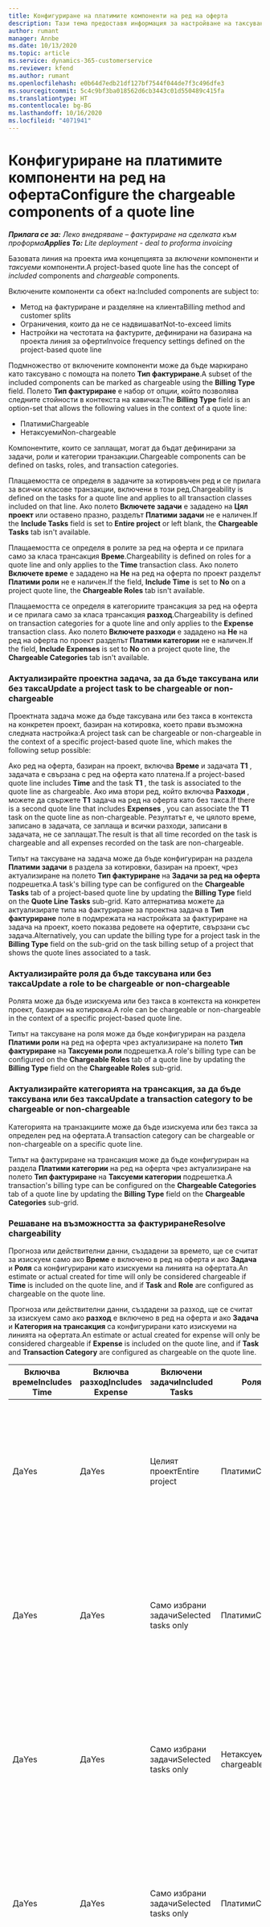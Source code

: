 ```yaml
---
title: Конфигуриране на платимите компоненти на ред на оферта
description: Тази тема предоставя информация за настройване на таксувани и неначисляеми компоненти на базирана на проект линия за оферти.
author: rumant
manager: Annbe
ms.date: 10/13/2020
ms.topic: article
ms.service: dynamics-365-customerservice
ms.reviewer: kfend
ms.author: rumant
ms.openlocfilehash: e0b64d7edb21df127bf7544f044de7f3c496dfe3
ms.sourcegitcommit: 5c4c9bf3ba018562d6cb3443c01d550489c415fa
ms.translationtype: HT
ms.contentlocale: bg-BG
ms.lasthandoff: 10/16/2020
ms.locfileid: "4071941"
---
```

# <a name="configure-the-chargeable-components-of-a-quote-line"></a><span data-ttu-id="c225b-103">Конфигуриране на платимите компоненти на ред на оферта</span><span class="sxs-lookup"><span data-stu-id="c225b-103">Configure the chargeable components of a quote line</span></span>

<span data-ttu-id="c225b-104">_**Прилага се за:** Леко внедряване – фактуриране на сделката към проформа_</span><span class="sxs-lookup"><span data-stu-id="c225b-104">_**Applies To:** Lite deployment - deal to proforma invoicing_</span></span>

<span data-ttu-id="c225b-105">Базовата линия на проекта има концепцията за *включени* компоненти и *таксуеми* компоненти.</span><span class="sxs-lookup"><span data-stu-id="c225b-105">A project-based quote line has the concept of *included* components and *chargeable* components.</span></span>

<span data-ttu-id="c225b-106">Включените компоненти са обект на:</span><span class="sxs-lookup"><span data-stu-id="c225b-106">Included components are subject to:</span></span>

  - <span data-ttu-id="c225b-107">Метод на фактуриране и разделяне на клиента</span><span class="sxs-lookup"><span data-stu-id="c225b-107">Billing method and customer splits</span></span>
  - <span data-ttu-id="c225b-108">Ограничения, които да не се надвишават</span><span class="sxs-lookup"><span data-stu-id="c225b-108">Not-to-exceed limits</span></span> 
  - <span data-ttu-id="c225b-109">Настройки на честотата на фактурите, дефинирани на базирана на проекта линия за оферти</span><span class="sxs-lookup"><span data-stu-id="c225b-109">Invoice frequency settings defined on the project-based quote line</span></span>

<span data-ttu-id="c225b-110">Подмножество от включените компоненти може да бъде маркирано като таксувано с помощта на полето **Тип фактуриране**.</span><span class="sxs-lookup"><span data-stu-id="c225b-110">A subset of the included components can be marked as chargeable using the **Billing Type** field.</span></span> <span data-ttu-id="c225b-111">Полето **Тип фактуриране** е набор от опции, който позволява следните стойности в контекста на кавичка:</span><span class="sxs-lookup"><span data-stu-id="c225b-111">The **Billing Type** field is an option-set that allows the following values in the context of a quote line:</span></span>

  - <span data-ttu-id="c225b-112">Платими</span><span class="sxs-lookup"><span data-stu-id="c225b-112">Chargeable</span></span>
  - <span data-ttu-id="c225b-113">Нетаксуеми</span><span class="sxs-lookup"><span data-stu-id="c225b-113">Non-chargeable</span></span>

<span data-ttu-id="c225b-114">Компонентите, които се заплащат, могат да бъдат дефинирани за задачи, роли и категории транзакции.</span><span class="sxs-lookup"><span data-stu-id="c225b-114">Chargeable components can be defined on tasks, roles, and transaction categories.</span></span>

<span data-ttu-id="c225b-115">Плащаемостта се определя в задачите за котировъчен ред и се прилага за всички класове транзакции, включени в този ред.</span><span class="sxs-lookup"><span data-stu-id="c225b-115">Chargeability is defined on the tasks for a quote line and applies to all transaction classes included on that line.</span></span> <span data-ttu-id="c225b-116">Ако полето **Включете задачи** е зададено на **Цял проект** или оставено празно, разделът **Платими задачи** не е наличен.</span><span class="sxs-lookup"><span data-stu-id="c225b-116">If the **Include Tasks** field is set to **Entire project** or left blank, the **Chargeable Tasks** tab isn't available.</span></span>

<span data-ttu-id="c225b-117">Плащаемостта се определя в ролите за ред на оферта и се прилага само за класа трансакция **Време**.</span><span class="sxs-lookup"><span data-stu-id="c225b-117">Chargeability is defined on roles for a quote line and only applies to the **Time** transaction class.</span></span> <span data-ttu-id="c225b-118">Ако полето **Включете време** е зададено на **Не** на ред на оферта по проект разделът **Платими роли** не е наличен.</span><span class="sxs-lookup"><span data-stu-id="c225b-118">If the field, **Include Time** is set to **No** on a project quote line, the **Chargeable Roles** tab isn't available.</span></span>

<span data-ttu-id="c225b-119">Плащаемостта се определя в категориите трансакция за ред на оферта и се прилага само за класа трансакция **разход**.</span><span class="sxs-lookup"><span data-stu-id="c225b-119">Chargeability is defined on transaction categories for a  quote line and only applies to the **Expense** transaction class.</span></span> <span data-ttu-id="c225b-120">Ако полето **Включете разходи** е зададено на **Не** на ред на оферта по проект разделът **Платими категории** не е наличен.</span><span class="sxs-lookup"><span data-stu-id="c225b-120">If the field, **Include Expenses** is set to **No** on a project quote line, the **Chargeable Categories** tab isn't available.</span></span>

### <a name="update-a-project-task-to-be-chargeable-or-non-chargeable"></a><span data-ttu-id="c225b-121">Актуализирайте проектна задача, за да бъде таксувана или без такса</span><span class="sxs-lookup"><span data-stu-id="c225b-121">Update a project task to be chargeable or non-chargeable</span></span>

<span data-ttu-id="c225b-122">Проектната задача може да бъде таксувана или без такса в контекста на конкретен проект, базиран на котировка, което прави възможна следната настройка:</span><span class="sxs-lookup"><span data-stu-id="c225b-122">A project task can be chargeable or non-chargeable in the context of a specific project-based quote line, which makes the following setup possible:</span></span>

<span data-ttu-id="c225b-123">Ако ред на оферта, базиран на проект, включва **Време** и задачата **Т1** , задачата е свързана с ред на оферта като платена.</span><span class="sxs-lookup"><span data-stu-id="c225b-123">If a project-based quote line includes **Time** and the task **T1** , the task is associated to the quote line as chargeable.</span></span> <span data-ttu-id="c225b-124">Ако има втори ред, който включва **Разходи** , можете да свържете **Т1** задача на ред на оферта като без такса.</span><span class="sxs-lookup"><span data-stu-id="c225b-124">If there is a second quote line that includes **Expenses** , you can associate the **T1** task on the quote line as non-chargeable.</span></span> <span data-ttu-id="c225b-125">Резултатът е, че цялото време, записано в задачата, се заплаща и всички разходи, записани в задачата, не се заплащат.</span><span class="sxs-lookup"><span data-stu-id="c225b-125">The result is that all time recorded on the task is chargeable and all expenses recorded on the task are non-chargeable.</span></span>

<span data-ttu-id="c225b-126">Типът на таксуване на задача може да бъде конфигуриран на раздела **Платими задачи** в раздела за котировки, базиран на проект, чрез актуализиране на полето **Тип фактуриране** на **Задачи за ред на оферта** подрешетка.</span><span class="sxs-lookup"><span data-stu-id="c225b-126">A task's billing type can be configured on the **Chargeable Tasks** tab of a project-based quote line by updating the **Billing Type** field on the **Quote Line Tasks** sub-grid.</span></span> <span data-ttu-id="c225b-127">Като алтернатива можете да актуализирате типа на фактуриране за проектна задача в **Тип фактуриране** поле в подмрежата на настройката за фактуриране на задача на проект, което показва редовете на офертите, свързани със задача.</span><span class="sxs-lookup"><span data-stu-id="c225b-127">Alternatively, you can update the billing type for a project task in the **Billing Type** field on the sub-grid on the task billing setup of a project that shows the quote lines associated to a task.</span></span>

### <a name="update-a-role-to-be-chargeable-or-non-chargeable"></a><span data-ttu-id="c225b-128">Актуализирайте роля да бъде таксувана или без такса</span><span class="sxs-lookup"><span data-stu-id="c225b-128">Update a role to be chargeable or non-chargeable</span></span>

<span data-ttu-id="c225b-129">Ролята може да бъде изискуема или без такса в контекста на конкретен проект, базиран на котировка.</span><span class="sxs-lookup"><span data-stu-id="c225b-129">A role can be chargeable or non-chargeable in the context of a specific project-based quote line.</span></span>

<span data-ttu-id="c225b-130">Типът на таксуване на роля може да бъде конфигуриран на раздела **Платими роли** на ред на оферта чрез актуализиране на полето **Тип фактуриране** на **Таксуеми роли** подрешетка.</span><span class="sxs-lookup"><span data-stu-id="c225b-130">A role's billing type can be configured on the **Chargeable Roles** tab of a quote line by updating the **Billing Type** field on the **Chargeable Roles** sub-grid.</span></span>

### <a name="update-a-transaction-category-to-be-chargeable-or-non-chargeable"></a><span data-ttu-id="c225b-131">Актуализирайте категорията на трансакция, за да бъде таксувана или без такса</span><span class="sxs-lookup"><span data-stu-id="c225b-131">Update a transaction category to be chargeable or non-chargeable</span></span>

<span data-ttu-id="c225b-132">Категорията на транзакциите може да бъде изискуема или без такса за определен ред на офертата.</span><span class="sxs-lookup"><span data-stu-id="c225b-132">A transaction category can be chargeable or non-chargeable on a specific quote line.</span></span>

<span data-ttu-id="c225b-133">Типът на фактуриране на трансакция може да бъде конфигуриран на раздела **Платими категории** на ред на оферта чрез актуализиране на полето **Тип фактуриране** на **Таксуеми категории** подрешетка.</span><span class="sxs-lookup"><span data-stu-id="c225b-133">A transaction's billing type can be configured on the **Chargeable Categories** tab of a quote line by updating the **Billing Type** field on the **Chargeable Categories** sub-grid.</span></span>

### <a name="resolve-chargeability"></a><span data-ttu-id="c225b-134">Решаване на възможността за фактуриране</span><span class="sxs-lookup"><span data-stu-id="c225b-134">Resolve chargeability</span></span>
<span data-ttu-id="c225b-135">Прогноза или действителни данни, създадени за времето, ще се считат за изискуем само ако **Време** е включено в ред на оферта и ако **Задача** и **Роля** са конфигурирани като изискуеми на линията на офертата.</span><span class="sxs-lookup"><span data-stu-id="c225b-135">An estimate or actual created for time will only be considered chargeable if **Time** is included on the quote line, and if **Task** and **Role** are configured as chargeable on the quote line.</span></span>

<span data-ttu-id="c225b-136">Прогноза или действителни данни, създадени за разход, ще се считат за изискуем само ако **разход** е включено в ред на оферта и ако **Задача** и **Категория на трансакция** са конфигурирани като изискуеми на линията на офертата.</span><span class="sxs-lookup"><span data-stu-id="c225b-136">An estimate or actual created for expense will only be considered chargeable if **Expense** is included on the quote line, and if **Task** and **Transaction Category** are configured as chargeable on the quote line.</span></span>

| <span data-ttu-id="c225b-137">Включва време</span><span class="sxs-lookup"><span data-stu-id="c225b-137">Includes Time</span></span> | <span data-ttu-id="c225b-138">Включва разход</span><span class="sxs-lookup"><span data-stu-id="c225b-138">Includes Expense</span></span> | <span data-ttu-id="c225b-139">Включени задачи</span><span class="sxs-lookup"><span data-stu-id="c225b-139">Included Tasks</span></span> | <span data-ttu-id="c225b-140">Роля</span><span class="sxs-lookup"><span data-stu-id="c225b-140">Role</span></span> | <span data-ttu-id="c225b-141">Категория</span><span class="sxs-lookup"><span data-stu-id="c225b-141">Category</span></span> | <span data-ttu-id="c225b-142">Задача</span><span class="sxs-lookup"><span data-stu-id="c225b-142">Task</span></span> | <span data-ttu-id="c225b-143">Плащане</span><span class="sxs-lookup"><span data-stu-id="c225b-143">Billing</span></span> |
| --- | --- | --- | --- | --- | --- | --- |
| <span data-ttu-id="c225b-144">Да</span><span class="sxs-lookup"><span data-stu-id="c225b-144">Yes</span></span> | <span data-ttu-id="c225b-145">Да</span><span class="sxs-lookup"><span data-stu-id="c225b-145">Yes</span></span> | <span data-ttu-id="c225b-146">Целият проект</span><span class="sxs-lookup"><span data-stu-id="c225b-146">Entire project</span></span> | <span data-ttu-id="c225b-147">Платими</span><span class="sxs-lookup"><span data-stu-id="c225b-147">Chargeable</span></span> | <span data-ttu-id="c225b-148">Платими</span><span class="sxs-lookup"><span data-stu-id="c225b-148">Chargeable</span></span> | <span data-ttu-id="c225b-149">Не може да бъде зададено</span><span class="sxs-lookup"><span data-stu-id="c225b-149">Can't be set</span></span> | <span data-ttu-id="c225b-150">Таксуване по действително време: Платимо</span><span class="sxs-lookup"><span data-stu-id="c225b-150">Billing on a time actual: Chargeable</span></span> </br><span data-ttu-id="c225b-151">Вид на фактурирането за действителни разходи: Платимо</span><span class="sxs-lookup"><span data-stu-id="c225b-151">Billing type on expense actual: Chargeable</span></span> |
| <span data-ttu-id="c225b-152">Да</span><span class="sxs-lookup"><span data-stu-id="c225b-152">Yes</span></span> | <span data-ttu-id="c225b-153">Да</span><span class="sxs-lookup"><span data-stu-id="c225b-153">Yes</span></span> | <span data-ttu-id="c225b-154">Само избрани задачи</span><span class="sxs-lookup"><span data-stu-id="c225b-154">Selected tasks only</span></span> | <span data-ttu-id="c225b-155">Платими</span><span class="sxs-lookup"><span data-stu-id="c225b-155">Chargeable</span></span> | <span data-ttu-id="c225b-156">Платими</span><span class="sxs-lookup"><span data-stu-id="c225b-156">Chargeable</span></span> | <span data-ttu-id="c225b-157">Платими</span><span class="sxs-lookup"><span data-stu-id="c225b-157">Chargeable</span></span> | <span data-ttu-id="c225b-158">Таксуване по действително време: Платимо</span><span class="sxs-lookup"><span data-stu-id="c225b-158">Billing on a time actual: Chargeable</span></span></br><span data-ttu-id="c225b-159">Вид на фактурирането за действителни разходи: Платимо</span><span class="sxs-lookup"><span data-stu-id="c225b-159">Billing type on expense actual: Chargeable</span></span> |
| <span data-ttu-id="c225b-160">Да</span><span class="sxs-lookup"><span data-stu-id="c225b-160">Yes</span></span> | <span data-ttu-id="c225b-161">Да</span><span class="sxs-lookup"><span data-stu-id="c225b-161">Yes</span></span> | <span data-ttu-id="c225b-162">Само избрани задачи</span><span class="sxs-lookup"><span data-stu-id="c225b-162">Selected tasks only</span></span> | <span data-ttu-id="c225b-163">Нетаксуеми</span><span class="sxs-lookup"><span data-stu-id="c225b-163">Non-chargeable</span></span> | <span data-ttu-id="c225b-164">Платими</span><span class="sxs-lookup"><span data-stu-id="c225b-164">Chargeable</span></span> | <span data-ttu-id="c225b-165">Платими</span><span class="sxs-lookup"><span data-stu-id="c225b-165">Chargeable</span></span> | <span data-ttu-id="c225b-166">Таксуване по действително време: Неплатимо</span><span class="sxs-lookup"><span data-stu-id="c225b-166">Billing on a time actual: Non-Chargeable</span></span></br><span data-ttu-id="c225b-167">Вид на фактурирането за действителни разходи: Платимо</span><span class="sxs-lookup"><span data-stu-id="c225b-167">Billing type on expense actual: Chargeable</span></span> |
| <span data-ttu-id="c225b-168">Да</span><span class="sxs-lookup"><span data-stu-id="c225b-168">Yes</span></span> | <span data-ttu-id="c225b-169">Да</span><span class="sxs-lookup"><span data-stu-id="c225b-169">Yes</span></span> | <span data-ttu-id="c225b-170">Само избрани задачи</span><span class="sxs-lookup"><span data-stu-id="c225b-170">Selected tasks only</span></span> | <span data-ttu-id="c225b-171">Платими</span><span class="sxs-lookup"><span data-stu-id="c225b-171">Chargeable</span></span> | <span data-ttu-id="c225b-172">Платими</span><span class="sxs-lookup"><span data-stu-id="c225b-172">Chargeable</span></span> | <span data-ttu-id="c225b-173">Нетаксуемо</span><span class="sxs-lookup"><span data-stu-id="c225b-173">Non-Chargeable</span></span> | <span data-ttu-id="c225b-174">Таксуване по действително време: Неплатимо</span><span class="sxs-lookup"><span data-stu-id="c225b-174">Billing on a time actual: Non-Chargeable</span></span></br> <span data-ttu-id="c225b-175">Вид на фактурирането за действителни разходи: Неплатимо</span><span class="sxs-lookup"><span data-stu-id="c225b-175">Billing type on expense actual: Non-Chargeable</span></span> |
| <span data-ttu-id="c225b-176">Да</span><span class="sxs-lookup"><span data-stu-id="c225b-176">Yes</span></span> | <span data-ttu-id="c225b-177">Да</span><span class="sxs-lookup"><span data-stu-id="c225b-177">Yes</span></span> | <span data-ttu-id="c225b-178">Само избрани задачи</span><span class="sxs-lookup"><span data-stu-id="c225b-178">Selected tasks only</span></span> | <span data-ttu-id="c225b-179">Нетаксуемо</span><span class="sxs-lookup"><span data-stu-id="c225b-179">Non-Chargeable</span></span> | <span data-ttu-id="c225b-180">Платими</span><span class="sxs-lookup"><span data-stu-id="c225b-180">Chargeable</span></span> | <span data-ttu-id="c225b-181">Нетаксуемо</span><span class="sxs-lookup"><span data-stu-id="c225b-181">Non- Chargeable</span></span> | <span data-ttu-id="c225b-182">Таксуване по действително време: Неплатимо</span><span class="sxs-lookup"><span data-stu-id="c225b-182">Billing on a time actual: Non-Chargeable</span></span></br> <span data-ttu-id="c225b-183">Вид на фактурирането за действителни разходи: Неплатимо</span><span class="sxs-lookup"><span data-stu-id="c225b-183">Billing type on expense actual: Non-Chargeable</span></span> |
| <span data-ttu-id="c225b-184">Да</span><span class="sxs-lookup"><span data-stu-id="c225b-184">Yes</span></span> | <span data-ttu-id="c225b-185">Да</span><span class="sxs-lookup"><span data-stu-id="c225b-185">Yes</span></span> | <span data-ttu-id="c225b-186">Само избрани задачи</span><span class="sxs-lookup"><span data-stu-id="c225b-186">Selected tasks only</span></span> | <span data-ttu-id="c225b-187">Нетаксуемо</span><span class="sxs-lookup"><span data-stu-id="c225b-187">Non-Chargeable</span></span> | <span data-ttu-id="c225b-188">Нетаксуемо</span><span class="sxs-lookup"><span data-stu-id="c225b-188">Non-Chargeable</span></span> | <span data-ttu-id="c225b-189">Платими</span><span class="sxs-lookup"><span data-stu-id="c225b-189">Chargeable</span></span> | <span data-ttu-id="c225b-190">Таксуване по действително време: Неплатимо</span><span class="sxs-lookup"><span data-stu-id="c225b-190">Billing on a time actual: Non-Chargeable</span></span></br> <span data-ttu-id="c225b-191">Вид на фактурирането за действителни разходи: Неплатимо</span><span class="sxs-lookup"><span data-stu-id="c225b-191">Billing type on expense actual: Non-Chargeable</span></span> |
| <span data-ttu-id="c225b-192">No</span><span class="sxs-lookup"><span data-stu-id="c225b-192">No</span></span> | <span data-ttu-id="c225b-193">Да</span><span class="sxs-lookup"><span data-stu-id="c225b-193">Yes</span></span> | <span data-ttu-id="c225b-194">Целият проект</span><span class="sxs-lookup"><span data-stu-id="c225b-194">Entire project</span></span> | <span data-ttu-id="c225b-195">Не може да бъде зададено</span><span class="sxs-lookup"><span data-stu-id="c225b-195">Can't be set</span></span> | <span data-ttu-id="c225b-196">Платими</span><span class="sxs-lookup"><span data-stu-id="c225b-196">Chargeable</span></span> | <span data-ttu-id="c225b-197">Не може да бъде зададено</span><span class="sxs-lookup"><span data-stu-id="c225b-197">Can't be set</span></span> | <span data-ttu-id="c225b-198">Таксуване по действително време: Неналично</span><span class="sxs-lookup"><span data-stu-id="c225b-198">Billing on a time actual: Not available</span></span> </br><span data-ttu-id="c225b-199">Вид на фактурирането за действителни разходи: Платимо</span><span class="sxs-lookup"><span data-stu-id="c225b-199">Billing type on expense actual: Chargeable</span></span> |
| <span data-ttu-id="c225b-200">No</span><span class="sxs-lookup"><span data-stu-id="c225b-200">No</span></span> | <span data-ttu-id="c225b-201">Да</span><span class="sxs-lookup"><span data-stu-id="c225b-201">Yes</span></span> | <span data-ttu-id="c225b-202">Целият проект</span><span class="sxs-lookup"><span data-stu-id="c225b-202">Entire project</span></span> | <span data-ttu-id="c225b-203">Не може да бъде зададено</span><span class="sxs-lookup"><span data-stu-id="c225b-203">Can't be set</span></span> | <span data-ttu-id="c225b-204">Нетаксуеми</span><span class="sxs-lookup"><span data-stu-id="c225b-204">Non-chargeable</span></span> | <span data-ttu-id="c225b-205">Не може да бъде зададено</span><span class="sxs-lookup"><span data-stu-id="c225b-205">Can't be set</span></span> | <span data-ttu-id="c225b-206">Таксуване по действително време: Неналично</span><span class="sxs-lookup"><span data-stu-id="c225b-206">Billing on a time actual: Not available</span></span> </br><span data-ttu-id="c225b-207">Вид на фактурирането за действителни разходи: Неплатимо</span><span class="sxs-lookup"><span data-stu-id="c225b-207">Billing type on expense actual: Non-chargeable</span></span> |
| <span data-ttu-id="c225b-208">Да</span><span class="sxs-lookup"><span data-stu-id="c225b-208">Yes</span></span> | <span data-ttu-id="c225b-209">No</span><span class="sxs-lookup"><span data-stu-id="c225b-209">No</span></span> | <span data-ttu-id="c225b-210">Целият проект</span><span class="sxs-lookup"><span data-stu-id="c225b-210">Entire project</span></span> | <span data-ttu-id="c225b-211">Платими</span><span class="sxs-lookup"><span data-stu-id="c225b-211">Chargeable</span></span> | <span data-ttu-id="c225b-212">Не може да бъде зададено</span><span class="sxs-lookup"><span data-stu-id="c225b-212">Can't be set</span></span> | <span data-ttu-id="c225b-213">Не може да бъде зададено</span><span class="sxs-lookup"><span data-stu-id="c225b-213">Can't be set</span></span> | <span data-ttu-id="c225b-214">Таксуване по действително време: Платимо</span><span class="sxs-lookup"><span data-stu-id="c225b-214">Billing on a time actual: Chargeable</span></span></br><span data-ttu-id="c225b-215">Вид на фактурирането за действителни разходи: Неналично</span><span class="sxs-lookup"><span data-stu-id="c225b-215">Billing type on expense actual: Not available</span></span> |
| <span data-ttu-id="c225b-216">Да</span><span class="sxs-lookup"><span data-stu-id="c225b-216">Yes</span></span> | <span data-ttu-id="c225b-217">No</span><span class="sxs-lookup"><span data-stu-id="c225b-217">No</span></span> | <span data-ttu-id="c225b-218">Целият проект</span><span class="sxs-lookup"><span data-stu-id="c225b-218">Entire project</span></span> | <span data-ttu-id="c225b-219">Нетаксуеми</span><span class="sxs-lookup"><span data-stu-id="c225b-219">Non-chargeable</span></span> | <span data-ttu-id="c225b-220">Не може да бъде зададено</span><span class="sxs-lookup"><span data-stu-id="c225b-220">Can't be set</span></span> | <span data-ttu-id="c225b-221">Не може да бъде зададено</span><span class="sxs-lookup"><span data-stu-id="c225b-221">Can't be set</span></span> | <span data-ttu-id="c225b-222">Таксуване по действително време: Неплатимо</span><span class="sxs-lookup"><span data-stu-id="c225b-222">Billing on a time actual: Non-chargeable</span></span> </br><span data-ttu-id="c225b-223">Вид на фактурирането за действителни разходи: Неналично</span><span class="sxs-lookup"><span data-stu-id="c225b-223">Billing type on expense actual: Not available</span></span> |
